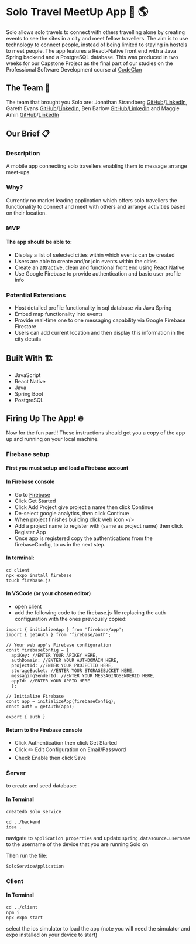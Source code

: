 # Solo Travel MeetUp App :flight_departure:	:earth_americas:
Solo allows solo travels to connect with others travelling alone by creating events to see the sites in a city and meet fellow travellers. The aim is to use technology to connect people, instead of being limited to staying in hostels to meet people. The app features a React-Native front end with a Java Spring backend and a PostgreSQL database. This was produced in two weeks for our Capstone Project as the final part of our studies on the Professional Software Development course at [CodeClan](https://codeclan.com/)

## The Team :wave:	
The team that brought you Solo are: Jonathan Strandberg [GitHub](https://github.com/jonstrandberg)/[LinkedIn](https://www.linkedin.com/in/jonathan-strandberg-6163902b/), Gareth Evans [GitHub](https://github.com/G3vans16)/[LinkedIn](https://www.linkedin.com/in/gareth-evans-247589266/), Ben Barlow [GitHub](https://github.com/benbeardyman)/[LinkedIn](https://www.linkedin.com/in/ben-barlow-codes/) and Maggie Amin [GitHub](https://github.com/maggieAmin)/[LinkedIn](https://www.linkedin.com/in/maggie-amin/)

## Our Brief :clipboard:	

### Description

A mobile app connecting solo travellers enabling them to message arrange meet-ups. 

### Why?
Currently no market leading application which offers solo travellers the functionality to connect and meet with others and arrange activities based on their location.

### MVP

#### The app should be able to:

* Display a list of selected cities within which events can be created
* Users are able to create and/or join events within the cities
* Create an attractive, clean and functional front end using React Native
* Use Google Firebase to provide authentication and basic user profile info

### Potential Extensions

* Host detailed profile functionality in sql
database via Java Spring
* Embed map functionality into events
* Provide real-time one to one messaging
capability via Google Firebase Firestore
* Users can add current location and then
display this information in the city details

## Built With :building_construction:
* JavaScript
* React Native
* Java
* Spring Boot
* PostgreSQL

## Firing Up The App! :fire:

Now for the fun part!! These instructions should get you a copy of the app up and running on your local machine.

### Firebase setup
#### First you must setup and load a Firebase account

#### In Firebase console
* Go to [Firebase](https://firebase.google.com/)
* Click Get Started
* Click Add Project give project a name then click Continue
* De-select google analytics, then click Continue
* When project finishes building click web icon </>
* Add a project name to register with (same as project name) then click Register App
* Once app is registered copy the authentications from the firebaseConfig, to us in the next step.

#### In terminal:
```
cd client
npx expo install firebase
touch firebase.js
```

#### In VSCode (or your chosen editor) 
* open client
* add the following code to the firebase.js file replacing the auth configuration with the ones previously copied:
```
import { initializeApp } from 'firebase/app';
import { getAuth } from 'firebase/auth';

// Your web app's Firebase configuration
const firebaseConfig = {
  apiKey: //ENTER YOUR APIKEY HERE,
  authDomain: //ENTER YOUR AUTHDOMAIN HERE,
  projectId: //ENTER YOUR PROJECTID HERE,
  storageBucket: //ENTER YOUR STORAGEBUCKET HERE,
  messagingSenderId: //ENTER YOUR MESSAGINGSENDERID HERE,
  appId: //ENTER YOUR APPID HERE
  };

// Initialize Firebase
const app = initializeApp(firebaseConfig);
const auth = getAuth(app);

export { auth }
```

#### Return to the Firebase console
* Click Authentication then click Get Started
* Click :pencil2: Edit Configuration on Email/Password
* Check Enable then click Save

### Server

to create and seed database:

#### In Terminal
```
createdb solo_service
```

```
cd ../backend
idea .
```

navigate to ```application properties``` and update ```spring.datasource.username``` to the username of the device that you are running Solo on

Then run the file:
```
SoloServiceApplication
```

### Client

#### In Terminal
```
cd ../client
npm i
npx expo start
```

select the ios simulator to load the app (note you will need the simulator and expo installed on your device to start)


